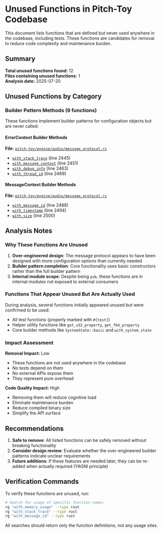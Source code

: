 # Unused Functions in Pitch-Toy Codebase

This document lists functions that are defined but never used anywhere in the codebase, including tests. These functions are candidates for removal to reduce code complexity and maintenance burden.

## Summary

**Total unused functions found:** 12  
**Files containing unused functions:** 1  
**Analysis date:** 2025-07-20

## Unused Functions by Category

### Builder Pattern Methods (9 functions)

These functions implement builder patterns for configuration objects but are never called:


#### ErrorContext Builder Methods
**File:** [`pitch-toy/engine/audio/message_protocol.rs`](../pitch-toy/engine/audio/message_protocol.rs)

- [`with_stack_trace`](../pitch-toy/engine/audio/message_protocol.rs#L2445) (line 2445)
- [`with_message_context`](../pitch-toy/engine/audio/message_protocol.rs#L2451) (line 2451)
- [`with_debug_info`](../pitch-toy/engine/audio/message_protocol.rs#L2463) (line 2463)
- [`with_thread_id`](../pitch-toy/engine/audio/message_protocol.rs#L2469) (line 2469)

#### MessageContext Builder Methods
**File:** [`pitch-toy/engine/audio/message_protocol.rs`](../pitch-toy/engine/audio/message_protocol.rs)

- [`with_message_id`](../pitch-toy/engine/audio/message_protocol.rs#L2488) (line 2488)
- [`with_timestamp`](../pitch-toy/engine/audio/message_protocol.rs#L2494) (line 2494)
- [`with_size`](../pitch-toy/engine/audio/message_protocol.rs#L2500) (line 2500)

## Analysis Notes

### Why These Functions Are Unused

1. **Over-engineered design**: The message protocol appears to have been designed with more configuration options than currently needed
2. **Builder pattern completion**: Core functionality uses basic constructors rather than the full builder pattern
3. **Internal module scope**: Despite being `pub`, these functions are in internal modules not exposed to external consumers

### Functions That Appear Unused But Are Actually Used

During analysis, several functions initially appeared unused but were confirmed to be used:
- All test functions (properly marked with `#[test]`)
- Helper utility functions like `get_u32_property`, `get_f64_property`
- Core builder methods like `SystemState::basic` and `with_system_state`

### Impact Assessment

**Removal Impact:** Low
- These functions are not used anywhere in the codebase
- No tests depend on them
- No external APIs expose them
- They represent pure overhead

**Code Quality Impact:** High
- Removing them will reduce cognitive load
- Eliminate maintenance burden
- Reduce compiled binary size
- Simplify the API surface

## Recommendations

1. **Safe to remove**: All listed functions can be safely removed without breaking functionality
2. **Consider design review**: Evaluate whether the over-engineered builder patterns indicate unclear requirements
3. **Future additions**: If these features are needed later, they can be re-added when actually required (YAGNI principle)

## Verification Commands

To verify these functions are unused, run:

```bash
# Search for usage of specific function names
rg "with_memory_usage" --type rust
rg "with_stack_trace" --type rust
rg "with_message_id" --type rust
```

All searches should return only the function definitions, not any usage sites.